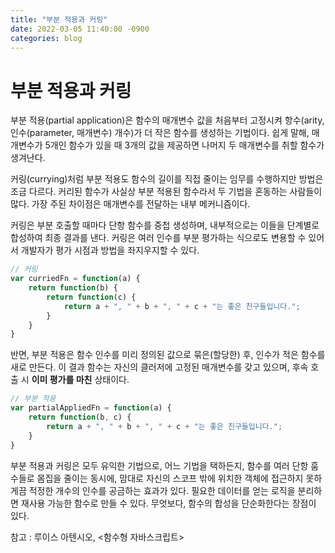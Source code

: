 ```yaml
---
title: "부분 적용과 커링"
date: 2022-03-05 11:40:00 -0900
categories: blog
---
```


# 부분 적용과 커링

부분 적용(partial application)은 함수의 매개변수 값을 처음부터 고정시켜 항수(arity, 인수(parameter, 매개변수) 개수)가 더 작은 함수를 생성하는 기법이다. 쉽게 말해, 매개변수가 5개인 함수가 있을 때 3개의 값을 제공하면 나머지 두 매개변수를 취할 함수가 생겨난다.

커링(currying)처럼 부분 적용도 함수의 길이를 직접 줄이는 임무를 수행하지만 방법은 조금 다르다. 커리된 함수가 사실상 부분 적용된 함수라서 두 기법을 혼동하는 사람들이 많다. 가장 주된 차이점은 매개변수를 전달하는 내부 메커니즘이다.

커링은 부분 호출할 때마다 단항 함수를 중첩 생성하며, 내부적으로는 이들을 단계별로 합성하여 최종 결과를 낸다. 커링은 여러 인수를 부분 평가하는 식으로도 변용할 수 있어서 개발자가 평가 시점과 방법을 좌지우지할 수 있다.

```jsx
// 커링
var curriedFn = function(a) {
	return function(b) {
		return function(c) {
			return a + ", " + b + ", " + c + "는 좋은 친구들입니다.";
		}	
	}
}
```

반면, 부분 적용은 함수 인수를 미리 정의된 값으로 묶은(할당한) 후, 인수가 적은 함수를 새로 만든다. 이 결과 함수는 자신의 클러저에 고정된 매개변수를 갖고 있으며, 후속 호출 시 **이미 평가를 마친** 상태이다.

```jsx
// 부분 적용
var partialAppliedFn = function(a) {
	return function(b, c) {
		return a + ", " + b + ", " + c + "는 좋은 친구들입니다.";		
	}
}
```

부분 적용과 커링은 모두 유익한 기법으로, 어느 기법을 택하든지, 함수를 여러 단항 훔수들로 몸집을 줄이는 동시에, 맘대로 자신의 스코프 밖에 위치한 객체에 접근하지 못하게끔 적정한 개수의 인수를 공금하는 효과가 있다. 필요한 데이터를 얻는 로직을 분리하면 재사용 가능한 함수로 만들 수 있다. 무엇보다, 함수의 합성을 단순화한다는 장점이 있다.

참고 : 루이스 아텐시오, <함수형 자바스크립트>

